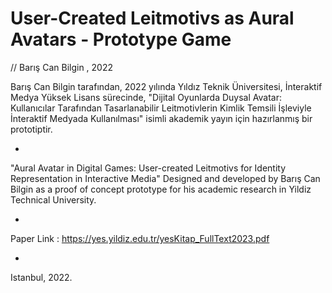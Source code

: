 # User-Created Leitmotivs as Aural Avatars - Prototype Game
// Barış Can Bilgin , 2022


Barış Can Bilgin tarafından, 
2022 yılında Yıldız Teknik Üniversitesi, İnteraktif Medya Yüksek Lisans sürecinde, 
"Dijital Oyunlarda Duysal Avatar: Kullanıcılar Tarafından Tasarlanabilir Leitmotivlerin Kimlik Temsili İşleviyle İnteraktif Medyada Kullanılması"
isimli akademik yayın için hazırlanmış bir prototiptir.

-

"Aural Avatar in Digital Games: User-created Leitmotivs for Identity Representation in Interactive Media"
Designed and developed by Barış Can Bilgin as a proof of concept prototype for his academic research in Yildiz Technical University.

-

Paper Link : https://yes.yildiz.edu.tr/yesKitap_FullText2023.pdf

-

Istanbul, 2022.

